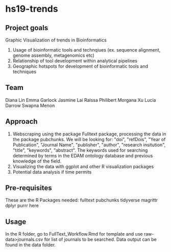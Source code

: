 # hs19-trends

## Project goals
Graphic Visualization of trends in Bioinformatics
  1. Usage of bioinformatic tools and technqiues (ex. sequence alignment, genome assembly, metagenomics etc)
  2. Relationship of tool development within analytical pipelines 
  3. Geographic hotspots for development of bioinformatic tools and techniques 

## Team
Diana Lin
Emma Garlock
Jasmine Lai
Raissa Philibert
Morgana Xu
Lucia Darrow
Swapna Menon

## Approach
1. Webscraping using the package Fulltext package, processing the data in the package pubchunks. We will be looking for: "doi", "refDois", "Year of Publication", "Journal Name", "publisher", "author", "research insitution", "title", "keywords", "abstract". The keywords used for searching determined by terms in the EDAM ontology database and previous knowledge of the field. 
2. Visualizing the data with ggplot and other R visualization packages 
3. Potential data analysis if time permits 

## Pre-requisites 
These are the R Packages needed: 
fulltext
pubchunks
tidyverse
magrittr
dplyr
purrr
here

## Usage
In the R folder, go to FullText_Workflow.Rmd for template and use raw-data>journals.csv for list of journals to be searched. Data output can be found in the data folder. 




